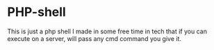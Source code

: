 # PHP-shell
This is just a php shell I made in some free time in tech that if you can execute on a server, will pass any cmd command you give it.
